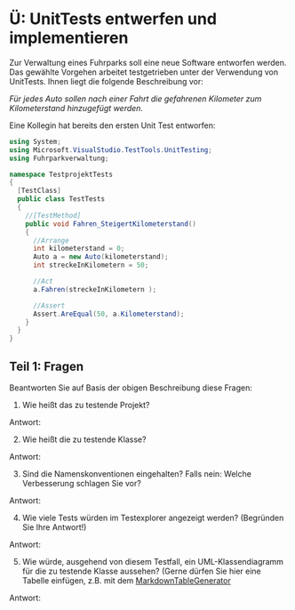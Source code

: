 # Ü: UnitTests entwerfen und implementieren
Zur Verwaltung eines Fuhrparks soll eine neue Software entworfen werden. Das gewählte Vorgehen arbeitet testgetrieben unter der Verwendung von UnitTests. Ihnen liegt die folgende Beschreibung vor: 

_Für jedes Auto sollen nach einer Fahrt die gefahrenen Kilometer zum Kilometerstand hinzugefügt werden._

Eine Kollegin hat bereits den ersten Unit Test entworfen:
```csharp
using System;
using Microsoft.VisualStudio.TestTools.UnitTesting;
using Fuhrparkverwaltung;

namespace TestprojektTests
{
  [TestClass]
  public class TestTests
  {
    //[TestMethod]
    public void Fahren_SteigertKilometerstand()
    {
      //Arrange
      int kilometerstand = 0;
      Auto a = new Auto(kilometerstand);
      int streckeInKilometern = 50;

      //Act
      a.Fahren(streckeInKilometern );

      //Assert
      Assert.AreEqual(50, a.Kilometerstand);
    }
  }
}
```

## Teil 1: Fragen
Beantworten Sie auf Basis der obigen Beschreibung diese Fragen:
1.	Wie heißt das zu testende Projekt?

   Antwort:

2.	Wie heißt die zu testende Klasse?

   Antwort:

3.	Sind die Namenskonventionen eingehalten? Falls nein: Welche Verbesserung schlagen Sie vor?

   Antwort: 

4.	Wie viele Tests würden im Testexplorer angezeigt werden? (Begründen Sie Ihre Antwort!)

   Antwort:

5.	Wie würde, ausgehend von diesem Testfall, ein UML-Klassendiagramm für die zu testende Klasse aussehen? (Gerne dürfen Sie hier eine Tabelle einfügen, z.B. mit dem [MarkdownTableGenerator](https://www.tablesgenerator.com/markdown_tables)

   Antwort:
